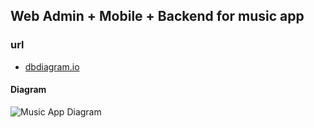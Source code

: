 ## Web Admin + Mobile + Backend for music app

### url
- [dbdiagram.io](https://l.facebook.com/l.php?u=https%3A%2F%2Fdbdiagram.io%2Fd%2FMusic-do-an-65cf12d7ac844320ae483c47%3Ffbclid%3DIwAR3q5xEuap9oqAhFQxSgrBS283hyvvOzngWTgAqYvA6MdAWRIQfyPj2QqL8_aem_AWoFnYTlCKej_FWuyWpugJX2CJxnUxIvuZ4cxL9iuraosb_hhfRtT9RaQ0-ZrYgW6csTaXG2jwJW-iR6w8moNayF&h=AT2aTlIwI0Obor02QC4Um57mtlYaswsOEiM5iXRWJaPXlWGiJHVnsODdnlgg3W5f4wPoYA0iTbcN1h6tA3E2bCi4Bw1pAEnrG89GmQmatCYV4ekfiw8Bh-KnkueZKExpSMON6q793-feuU2T3yUVew)
#### Diagram

![Music App Diagram](assets/music-diagram.png)
